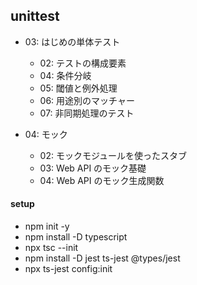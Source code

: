 ## unittest

- 03: はじめの単体テスト

  - 02: テストの構成要素
  - 04: 条件分岐
  - 05: 閾値と例外処理
  - 06: 用途別のマッチャー
  - 07: 非同期処理のテスト

- 04: モック

  - 02: モックモジュールを使ったスタブ
  - 03: Web API のモック基礎
  - 04: Web API のモック生成関数

#### setup

- npm init -y
- npm install -D typescript
- npx tsc --init
- npm install -D jest ts-jest @types/jest
- npx ts-jest config:init
